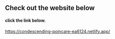## Check out the website below
#### click the link below.
https://condescending-poincare-ea6124.netlify.app/
